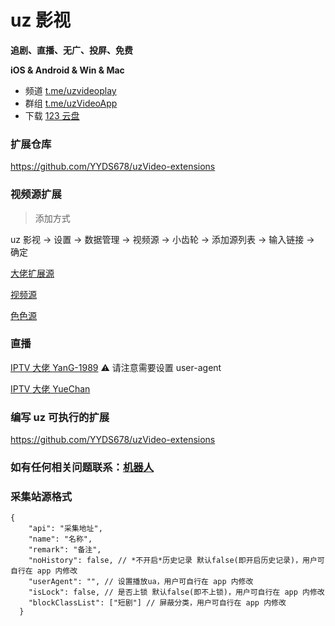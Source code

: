 # uz 影视

**追剧、直播、无广、投屏、免费**

**iOS & Android & Win & Mac**

- 频道 [t.me/uzvideoplay](https://t.me/uzvideoplay)
- 群组 [t.me/uzVideoApp](https://t.me/uzVideoApp)
- 下载 [123 云盘](https://www.123865.com/s/J0HtVv-QUUxA)

### 扩展仓库

https://github.com/YYDS678/uzVideo-extensions

### 视频源扩展

> 添加方式

uz 影视 -> 设置 -> 数据管理 -> 视频源 -> 小齿轮 -> 添加源列表 -> 输入链接 -> 确定

[大佬扩展源](https://gh-proxy.com/https://raw.githubusercontent.com/Yswag/uzVideo/main/js/spider_sources.json)

[视频源](https://gh-proxy.com/https://raw.githubusercontent.com/YYDS678/uzVideo/main/video_sources_default.json)

[色色源](https://gh-proxy.com/https://raw.githubusercontent.com/YYDS678/uzVideo/main/video_sources_sese.json)

### 直播

[IPTV 大佬 YanG-1989](https://github.com/YanG-1989/m3u)
⚠️ 请注意需要设置 user-agent

[IPTV 大佬 YueChan](https://github.com/YueChan/Live)

### 编写 uz 可执行的扩展

https://github.com/YYDS678/uzVideo-extensions

### 如有任何相关问题联系：[机器人](https://t.me/uzVideoAppbot)

### 采集站源格式

```
{
    "api": "采集地址",
    "name": "名称",
    "remark": "备注",
    "noHistory": false, // *不开启*历史记录 默认false(即开启历史记录)，用户可自行在 app 内修改
    "userAgent": "", // 设置播放ua，用户可自行在 app 内修改
    "isLock": false, // 是否上锁 默认false(即不上锁)，用户可自行在 app 内修改
    "blockClassList": ["短剧"] // 屏蔽分类，用户可自行在 app 内修改
  }
```
